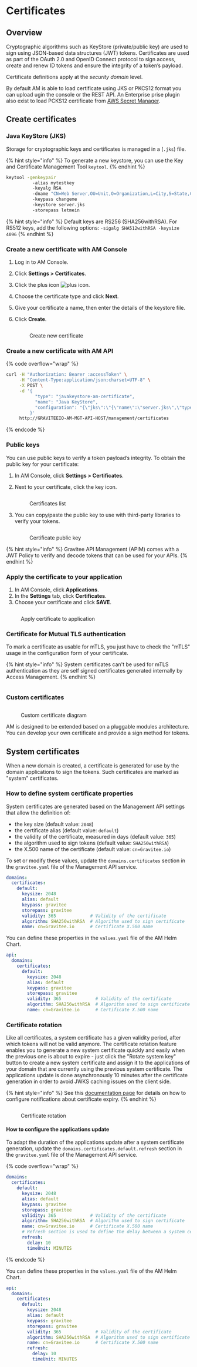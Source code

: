 # Certificates

## Overview

Cryptographic algorithms such as KeyStore (private/public key) are used to sign using JSON-based data structures (JWT) tokens. Certificates are used as part of the OAuth 2.0 and OpenID Connect protocol to sign access, create and renew ID tokens and ensure the integrity of a token’s payload.

Certificate definitions apply at the _security domain_ level.

By default AM is able to load certificate using JKS or PKCS12 format you can upload ugin the console or the REST API. An Enterprise prise plugin also exist to load PCKS12 certificate from [AWS Secret Manager](aws-certificate-plugin.md).

## Create certificates

### Java KeyStore (JKS)

Storage for cryptographic keys and certificates is managed in a (`.jks`) file.

{% hint style="info" %}
To generate a new keystore, you can use the Key and Certificate Management Tool `keytool`.
{% endhint %}

```sh
keytool -genkeypair
          -alias mytestkey
          -keyalg RSA
          -dname "CN=Web Server,OU=Unit,O=Organization,L=City,S=State,C=US"
          -keypass changeme
          -keystore server.jks
          -storepass letmein
```

{% hint style="info" %}
Default keys are RS256 (SHA256withRSA). For RS512 keys, add the following options: `-sigalg SHA512withRSA -keysize 4096`
{% endhint %}

### Create a new certificate with AM Console

1. Log in to AM Console.
2. Click **Settings > Certificates**.
3. Click the plus icon ![plus icon](https://docs.gravitee.io/images/icons/plus-icon.png).
4. Choose the certificate type and click **Next**.
5. Give your certificate a name, then enter the details of the keystore file.
6.  Click **Create**.

    <figure><img src="https://docs.gravitee.io/images/am/current/graviteeio-am-userguide-create-certificate.png" alt=""><figcaption><p>Create new certificate</p></figcaption></figure>

### Create a new certificate with AM API

{% code overflow="wrap" %}
```sh
curl -H "Authorization: Bearer :accessToken" \
     -H "Content-Type:application/json;charset=UTF-8" \
     -X POST \
     -d '{
           "type": "javakeystore-am-certificate",
           "name": "Java KeyStore",
           "configuration": "{\"jks\":\"{\"name\":\"server.jks\",\"type\":\"\",\"size\":2236,\"content\":\"base64EncodingFile\",\"storepass\":\"letmein\",\"alias\":\"mytestkey\",\"keypass\":\"changeme\"}"
         }'
     http://GRAVITEEIO-AM-MGT-API-HOST/management/certificates
```
{% endcode %}

### Public keys

You can use public keys to verify a token payload’s integrity. To obtain the public key for your certificate:

1. In AM Console, click **Settings > Certificates**.
2.  Next to your certificate, click the key icon.

    <figure><img src="https://docs.gravitee.io/images/am/current/graviteeio-am-quickstart-profile-public-key.png" alt=""><figcaption><p>Certificates list</p></figcaption></figure>
3.  You can copy/paste the public key to use with third-party libraries to verify your tokens.

    <figure><img src="https://docs.gravitee.io/images/am/current/graviteeio-am-userguide-public-key.png" alt=""><figcaption><p>Certificate public key</p></figcaption></figure>

{% hint style="info" %}
Gravitee API Management (APIM) comes with a JWT Policy to verify and decode tokens that can be used for your APIs.
{% endhint %}

### Apply the certificate to your application

1. In AM Console, click **Applications**.
2. In the **Settings** tab, click **Certificates**.
3. Choose your certificate and click **SAVE**.

<figure><img src="https://docs.gravitee.io/images/am/current/graviteeio-am-userguide-certificate-app.png" alt=""><figcaption><p>Apply certificate to application</p></figcaption></figure>

### Certificate for Mutual TLS authentication <a href="#certificate-for-mutual-tls-authentication" id="certificate-for-mutual-tls-authentication"></a>

To mark a certificate as usable for mTLS, you just have to check the "mTLS" usage in the configuration form of your certificate.

{% hint style="info" %}
System certificates can't be used for mTLS authentication as they are self signed certificates generated internally by Access Management.
{% endhint %}

<figure><img src="../../.gitbook/assets/image (4).png" alt=""><figcaption></figcaption></figure>

### Custom certificates

<figure><img src="https://docs.gravitee.io/images/am/current/graviteeio-am-userguide-custom-certificate.png" alt=""><figcaption><p>Custom certificate diagram</p></figcaption></figure>

AM is designed to be extended based on a pluggable modules architecture. You can develop your own certificate and provide a sign method for tokens.

## System certificates

When a new domain is created, a certificate is generated for use by the domain applications to sign the tokens. Such certificates are marked as "system" certificates.

### How to define system certificate properties

System certificates are generated based on the Management API settings that allow the definition of:

* the key size (default value: `2048`)
* the certificate alias (default value: `default`)
* the validity of the certificate, measured in days (default value: `365`)
* the algorithm used to sign tokens (default value: `SHA256withRSA`)
* the X.500 name of the certificate (default value: `cn=Gravitee.io`)

To set or modify these values, update the `domains.certificates` section in the `gravitee.yaml` file of the Management API service.

```yaml
domains:
  certificates:
    default:
      keysize: 2048
      alias: default
      keypass: gravitee
      storepass: gravitee
      validity: 365             # Validity of the certificate
      algorithm: SHA256withRSA  # Algorithm used to sign certificate
      name: cn=Gravitee.io      # Certificate X.500 name
```

You can define these properties in the `values.yaml` file of the AM Helm Chart.

```yaml
api:
  domains:
    certificates:
      default:
        keysize: 2048
        alias: default
        keypass: gravitee
        storepass: gravitee
        validity: 365             # Validity of the certificate
        algorithm: SHA256withRSA  # Algorithm used to sign certificate
        name: cn=Gravitee.io      # Certificate X.500 name
```

### Certificate rotation

Like all certificates, a system certificate has a given validity period, after which tokens will not be valid anymore. The certificate rotation feature enables you to generate a new system certificate quickly and easily when the previous one is about to expire - just click the "Rotate system key" button to create a new system certificate and assign it to the applications of your domain that are currently using the previous system certificate. The applications update is done asynchronously 10 minutes after the certificate generation in order to avoid JWKS caching issues on the client side.

{% hint style="info" %}
See this [documentation page](../../getting-started/configuration/configure-am-api/) for details on how to configure notifications about certificate expiry.
{% endhint %}

<figure><img src="https://docs.gravitee.io/images/am/current/graviteeio-am-userguide-system-certificates.png" alt=""><figcaption><p>Certificate rotation</p></figcaption></figure>

#### How to configure the applications update

To adapt the duration of the applications update after a system certificate generation, update the `domains.certificates.default.refresh` section in the `gravitee.yaml` file of the Management API service.

{% code overflow="wrap" %}
```yaml
domains:
  certificates:
    default:
      keysize: 2048
      alias: default
      keypass: gravitee
      storepass: gravitee
      validity: 365             # Validity of the certificate
      algorithm: SHA256withRSA  # Algorithm used to sign certificate
      name: cn=Gravitee.io      # Certificate X.500 name
      # Refresh section is used to define the delay between a system certificate renewal and the applications update to use this new certificate
      refresh:
        delay: 10
        timeUnit: MINUTES
```
{% endcode %}

You can define these properties in the `values.yaml` file of the AM Helm Chart.

```yaml
api:
  domains:
    certificates:
      default:
        keysize: 2048
        alias: default
        keypass: gravitee
        storepass: gravitee
        validity: 365             # Validity of the certificate
        algorithm: SHA256withRSA  # Algorithm used to sign certificate
        name: cn=Gravitee.io      # Certificate X.500 name
        refresh:
          delay: 10
          timeUnit: MINUTES
```
